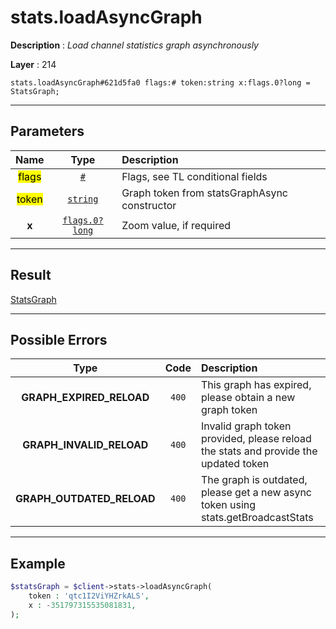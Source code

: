 # stats.loadAsyncGraph

**Description** : *Load channel statistics graph asynchronously*

**Layer** : 214

```tl
stats.loadAsyncGraph#621d5fa0 flags:# token:string x:flags.0?long = StatsGraph;
```

---

## Parameters

| Name | Type | Description |
| :---: | :---: | :--- |
| <mark>flags</mark> | [`#`](type/#) | Flags, see TL conditional fields |
| <mark>token</mark> | [`string`](type/string) | Graph token from statsGraphAsync constructor |
| **x** | [`flags.0?long`](type/long) | Zoom value, if required |

---

## Result

[StatsGraph](type/StatsGraph)

---

## Possible Errors

| Type | Code | Description |
| :---: | :---: | :--- |
| **GRAPH_EXPIRED_RELOAD** | `400` | This graph has expired, please obtain a new graph token |
| **GRAPH_INVALID_RELOAD** | `400` | Invalid graph token provided, please reload the stats and provide the updated token |
| **GRAPH_OUTDATED_RELOAD** | `400` | The graph is outdated, please get a new async token using stats.getBroadcastStats |

---

## Example

```php
$statsGraph = $client->stats->loadAsyncGraph(
	token : 'qtc1I2ViYHZrkALS',
	x : -351797315535081831,
);
```
